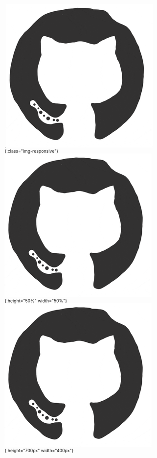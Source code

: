 
.![10px](giphy.gif){:class="img-responsive"}
![test image size](giphy.gif){:height="50%" width="50%"}
![test image size](giphy.gif){:height="700px" width="400px"}

